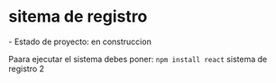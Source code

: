 <h1>sitema de registro</h1>
- Estado de proyecto: en construccion

Paara ejecutar el sistema debes poner:
```npm install react```
sistema de registro 2

